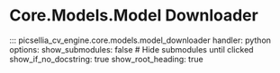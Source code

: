 # Core.Models.Model Downloader

::: picsellia_cv_engine.core.models.model_downloader
    handler: python
    options:
        show_submodules: false  # Hide submodules until clicked
        show_if_no_docstring: true
        show_root_heading: true
